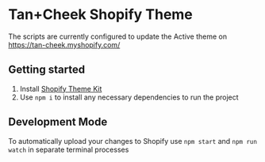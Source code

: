 # Tan+Cheek Shopify Theme

The scripts are currently configured to update the Active theme on https://tan-cheek.myshopify.com/

## Getting started

1. Install [Shopify Theme Kit](https://shopify.github.io/themekit/)
1. Use `npm i` to install any necessary dependencies to run the project

## Development Mode

To automatically upload your changes to Shopify use `npm start` and `npm run watch` in separate terminal processes

